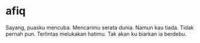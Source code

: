 # afiq
Sayang, puasku mencuba.
Mencarimu serata dunia.
Namun kau tiada.
Tidak pernah pun.
Terlintas melukakan hatimu.
Tak akan ku biarkan ia berdebu.
